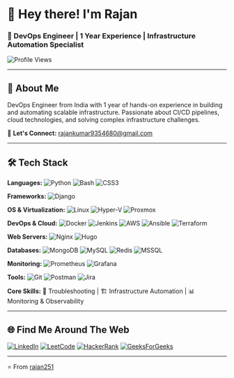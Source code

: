 # 👋 Hey there! I'm Rajan

### 🚀 DevOps Engineer | 1 Year Experience | Infrastructure Automation Specialist

![Profile Views](https://komarev.com/ghpvc/?username=rajan251&label=Profile%20views&color=0e75b6&style=flat)

---

## 💫 About Me

DevOps Engineer from India with 1 year of hands-on experience in building and automating scalable infrastructure. Passionate about CI/CD pipelines, cloud technologies, and solving complex infrastructure challenges.

📧 **Let's Connect:** rajankumar9354680@gmail.com

---

## 🛠️ Tech Stack

**Languages:** ![Python](https://img.shields.io/badge/Python-3776AB?style=flat-square&logo=python&logoColor=white) ![Bash](https://img.shields.io/badge/Bash-4EAA25?style=flat-square&logo=gnu-bash&logoColor=white) ![CSS3](https://img.shields.io/badge/CSS3-1572B6?style=flat-square&logo=css3&logoColor=white)

**Frameworks:** ![Django](https://img.shields.io/badge/Django-092E20?style=flat-square&logo=django&logoColor=white)

**OS & Virtualization:** ![Linux](https://img.shields.io/badge/Linux-FCC624?style=flat-square&logo=linux&logoColor=black) ![Hyper-V](https://img.shields.io/badge/Hyper--V-0078D4?style=flat-square&logo=microsoft&logoColor=white) ![Proxmox](https://img.shields.io/badge/Proxmox-E57000?style=flat-square&logo=proxmox&logoColor=white)

**DevOps & Cloud:** ![Docker](https://img.shields.io/badge/Docker-2496ED?style=flat-square&logo=docker&logoColor=white) ![Jenkins](https://img.shields.io/badge/Jenkins-D24939?style=flat-square&logo=jenkins&logoColor=white) ![AWS](https://img.shields.io/badge/AWS-232F3E?style=flat-square&logo=amazon-aws&logoColor=white) ![Ansible](https://img.shields.io/badge/Ansible-EE0000?style=flat-square&logo=ansible&logoColor=white) ![Terraform](https://img.shields.io/badge/Terraform-7B42BC?style=flat-square&logo=terraform&logoColor=white)

**Web Servers:** ![Nginx](https://img.shields.io/badge/Nginx-009639?style=flat-square&logo=nginx&logoColor=white) ![Hugo](https://img.shields.io/badge/Hugo-FF4088?style=flat-square&logo=hugo&logoColor=white)

**Databases:** ![MongoDB](https://img.shields.io/badge/MongoDB-47A248?style=flat-square&logo=mongodb&logoColor=white) ![MySQL](https://img.shields.io/badge/MySQL-4479A1?style=flat-square&logo=mysql&logoColor=white) ![Redis](https://img.shields.io/badge/Redis-DC382D?style=flat-square&logo=redis&logoColor=white) ![MSSQL](https://img.shields.io/badge/MSSQL-CC2927?style=flat-square&logo=microsoft-sql-server&logoColor=white)

**Monitoring:** ![Prometheus](https://img.shields.io/badge/Prometheus-E6522C?style=flat-square&logo=prometheus&logoColor=white) ![Grafana](https://img.shields.io/badge/Grafana-F46800?style=flat-square&logo=grafana&logoColor=white)

**Tools:** ![Git](https://img.shields.io/badge/Git-F05032?style=flat-square&logo=git&logoColor=white) ![Postman](https://img.shields.io/badge/Postman-FF6C37?style=flat-square&logo=postman&logoColor=white) ![Jira](https://img.shields.io/badge/Jira-0052CC?style=flat-square&logo=jira&logoColor=white)

**Core Skills:** 🔧 Troubleshooting | 🏗️ Infrastructure Automation | 📊 Monitoring & Observability

---

## 🌐 Find Me Around The Web

[![LinkedIn](https://img.shields.io/badge/LinkedIn-0A66C2?style=for-the-badge&logo=linkedin&logoColor=white)](https://www.linkedin.com/in/rajankumar25/)
[![LeetCode](https://img.shields.io/badge/LeetCode-FFA116?style=for-the-badge&logo=leetcode&logoColor=black)](https://leetcode.com/rajemishra/)
[![HackerRank](https://img.shields.io/badge/HackerRank-00EA64?style=for-the-badge&logo=hackerrank&logoColor=black)](https://www.hackerrank.com/profile/rajemishra77)
[![GeeksForGeeks](https://img.shields.io/badge/GeeksForGeeks-2F8D46?style=for-the-badge&logo=geeksforgeeks&logoColor=white)](https://auth.geeksforgeeks.org/user/rajankumar151)

---

⭐️ From [rajan251](https://github.com/rajan251)

